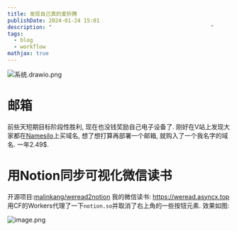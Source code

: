 ```yaml
---
title: 发现自己真的爱折腾
publishDate: 2024-01-24 15:01
description: "                                                  "
tags:
  - blog
  - workflow
mathjax: true
---
```

![系统.drawio.png](https://img.asyncx.top/images/202401241736313.png)
# 邮箱
前些天短期目标阶段性胜利, 现在也没钱奖励自己电子设备了. 刚好在V站上发现大家都在[Namesilo](https://namesilo.com)上买域名, 想了想打算再部署一个邮箱, 就购入了一个我名字的域名. 一年2.49$.

# 用Notion同步可视化微信读书

开源项目:[malinkang/weread2notion](https://github.com/malinkang/weread2notion)
我的微信读书: https://weread.asyncx.top
用CF的Workers代理了一下`notion.so`并取消了右上角的一些按钮元素.
效果如图:

![image.png](https://img.asyncx.top/images/202401241743852.png)
